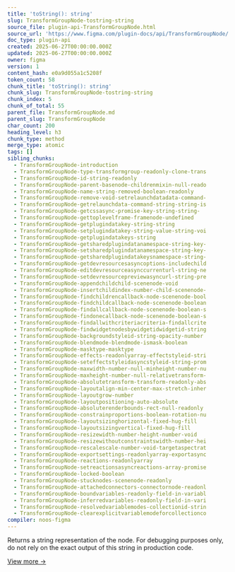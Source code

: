 ```yaml
---
title: 'toString(): string'
slug: TransformGroupNode-tostring-string
source_file: plugin-api-TransformGroupNode.html
source_url: 'https://www.figma.com/plugin-docs/api/TransformGroupNode/'
doc_type: plugin-api
created: 2025-06-27T00:00:00.000Z
updated: 2025-06-27T00:00:00.000Z
owner: figma
version: 1
content_hash: e0a9d055a1c5208f
token_count: 58
chunk_title: 'toString(): string'
chunk_slug: TransformGroupNode-tostring-string
chunk_index: 5
chunk_of_total: 55
parent_file: TransformGroupNode.md
parent_slug: TransformGroupNode
char_count: 200
heading_level: h3
chunk_type: method
merge_type: atomic
tags: []
sibling_chunks:
  - TransformGroupNode-introduction
  - TransformGroupNode-type-transformgroup-readonly-clone-trans
  - TransformGroupNode-id-string-readonly
  - TransformGroupNode-parent-basenode-childrenmixin-null-reado
  - TransformGroupNode-name-string-removed-boolean-readonly
  - TransformGroupNode-remove-void-setrelaunchdatadata-command-
  - TransformGroupNode-getrelaunchdata-command-string-string-is
  - TransformGroupNode-getcssasync-promise-key-string-string-
  - TransformGroupNode-gettoplevelframe-framenode-undefined
  - TransformGroupNode-getplugindatakey-string-string
  - TransformGroupNode-setplugindatakey-string-value-string-voi
  - TransformGroupNode-getplugindatakeys-string
  - TransformGroupNode-getsharedplugindatanamespace-string-key-
  - TransformGroupNode-setsharedplugindatanamespace-string-key-
  - TransformGroupNode-getsharedplugindatakeysnamespace-string-
  - TransformGroupNode-getdevresourcesasyncoptions-includechild
  - TransformGroupNode-editdevresourceasynccurrenturl-string-ne
  - TransformGroupNode-setdevresourcepreviewasyncurl-string-pre
  - TransformGroupNode-appendchildchild-scenenode-void
  - TransformGroupNode-insertchildindex-number-child-scenenode-
  - TransformGroupNode-findchildrencallback-node-scenenode-bool
  - TransformGroupNode-findchildcallback-node-scenenode-boolean
  - TransformGroupNode-findallcallback-node-scenenode-boolean-s
  - TransformGroupNode-findonecallback-node-scenenode-boolean-s
  - TransformGroupNode-findallwithcriteriacriteria-findallcrite
  - TransformGroupNode-findwidgetnodesbywidgetidwidgetid-string
  - TransformGroupNode-backgroundstyleid-string-opacity-number
  - TransformGroupNode-blendmode-blendmode-ismask-boolean
  - TransformGroupNode-masktype-masktype
  - TransformGroupNode-effects-readonlyarray-effectstyleid-stri
  - TransformGroupNode-seteffectstyleidasyncstyleid-string-prom
  - TransformGroupNode-maxwidth-number-null-minheight-number-nu
  - TransformGroupNode-maxheight-number-null-relativetransform-
  - TransformGroupNode-absolutetransform-transform-readonly-abs
  - TransformGroupNode-layoutalign-min-center-max-stretch-inher
  - TransformGroupNode-layoutgrow-number
  - TransformGroupNode-layoutpositioning-auto-absolute
  - TransformGroupNode-absoluterenderbounds-rect-null-readonly
  - TransformGroupNode-constrainproportions-boolean-rotation-nu
  - TransformGroupNode-layoutsizinghorizontal-fixed-hug-fill
  - TransformGroupNode-layoutsizingvertical-fixed-hug-fill
  - TransformGroupNode-resizewidth-number-height-number-void
  - TransformGroupNode-resizewithoutconstraintswidth-number-hei
  - TransformGroupNode-rescalescale-number-void-targetaspectrat
  - TransformGroupNode-exportsettings-readonlyarray-exportasync
  - TransformGroupNode-reactions-readonlyarray
  - TransformGroupNode-setreactionsasyncreactions-array-promise
  - TransformGroupNode-locked-boolean
  - TransformGroupNode-stucknodes-scenenode-readonly
  - TransformGroupNode-attachedconnectors-connectornode-readonl
  - TransformGroupNode-boundvariables-readonly-field-in-variabl
  - TransformGroupNode-inferredvariables-readonly-field-in-vari
  - TransformGroupNode-resolvedvariablemodes-collectionid-strin
  - TransformGroupNode-clearexplicitvariablemodeforcollectionco
compiler: noos-figma
---
```


Returns a string representation of the node. For debugging purposes only, do not rely on the exact output of this string in production code.

[View more →](/plugin-docs/api/properties/nodes-tostring/)
